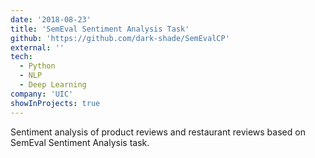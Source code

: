 ```yaml
---
date: '2018-08-23'
title: 'SemEval Sentiment Analysis Task'
github: 'https://github.com/dark-shade/SemEvalCP'
external: ''
tech:
  - Python
  - NLP
  - Deep Learning
company: 'UIC'
showInProjects: true
---
```


Sentiment analysis of product reviews and restaurant reviews based on SemEval Sentiment Analysis task.
